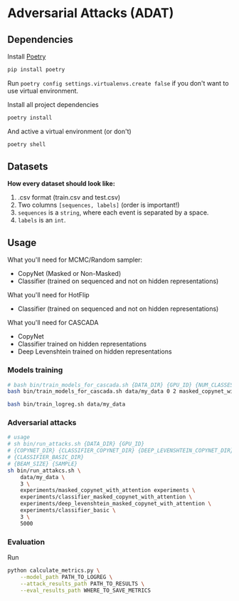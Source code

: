 # Adversarial Attacks (ADAT)

## Dependencies

Install [Poetry](https://python-poetry.org/)

```bash
pip install poetry
```

Run `poetry config settings.virtualenvs.create false` if you don't want to use virtual environment.


Install all project dependencies

```bash
poetry install
```

And active a virtual environment (or don't)

```bash
poetry shell
```


## Datasets

**How every dataset should look like:**
1. .csv format (train.csv and test.csv)
2. Two columns `[sequences, labels]` (order is important!)
3. `sequences` is a `string`, where each event is separated by a space.
4. `labels` is an `int`.


## Usage

What you'll need for MCMC/Random sampler:

* CopyNet (Masked or Non-Masked)
* Classifier (trained on sequenced and not on hidden representations)


What you'll need for HotFlip
* Classifier (trained on sequenced and not on hidden representations)


What you'll need for CASCADA
* CopyNet
* Classifier trained on hidden representations
* Deep Levenshtein trained on hidden representations


### Models training

```bash
# bash bin/train_models_for_cascada.sh {DATA_DIR} {GPU_ID} {NUM_CLASSES} {COPYNET_TYPE} {EXP_DIR}
bash bin/train_models_for_cascada.sh data/my_data 0 2 masked_copynet_with_attention experiments/my_experiment
```

```bash
bash bin/train_logreg.sh data/my_data
```


### Adversarial attacks

```bash
# usage
# sh bin/run_attacks.sh {DATA_DIR} {GPU_ID}
# {COPYNET_DIR} {CLASSIFIER_COPYNET_DIR} {DEEP_LEVENSHTEIN_COPYNET_DIR}
# {CLASSIFIER_BASIC_DIR}
# {BEAM_SIZE} {SAMPLE}
sh bin/run_attakcs.sh \
    data/my_data \
    3 \
    experiments/masked_copynet_with_attention experiments \
    experiments/classifier_masked_copynet_with_attention \
    experiments/deep_levenshtein_masked_copynet_with_attention \
    experiments/classifier_basic \
    3 \
    5000
```


### Evaluation

Run

```bash
python calculate_metrics.py \
    --model_path PATH_TO_LOGREG \
    --attack_results_path PATH_TO_RESULTS \
    --eval_results_path WHERE_TO_SAVE_METRICS
```
